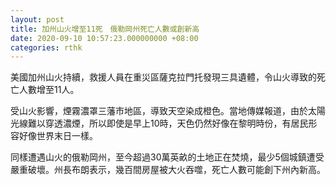 ```yaml
---
layout: post
title: 加州山火增至11死　俄勒岡州死亡人數或創新高
date: 2020-09-10 10:57:23.000000000 +08:00
categories: rthk
---
```


美國加州山火持續，救援人員在重災區薩克拉門托發現三具遺體，令山火導致的死亡人數增至11人。

受山火影響，煙霧濃罩三藩市地區，導致天空染成橙色。當地傳媒報道，由於太陽光線難以穿透濃煙，所以即使是早上10時，天色仍然好像在黎明時份，有居民形容好像世界末日一樣。

同樣遭遇山火的俄勒岡州，至今超過30萬英畝的土地正在焚燒，最少5個城鎮遭受嚴重破壞。州長布朗表示，幾百間房屋被大火吞噬，死亡人數可能創下州內新高。
